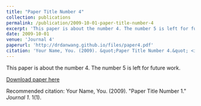```yaml
---
title: "Paper Title Number 4"
collection: publications
permalink: /publication/2009-10-01-paper-title-number-4
excerpt: 'This paper is about the number 4. The number 5 is left for future work.'
date: 2009-10-01
venue: 'Journal 4'
paperurl: 'http://drdanwang.github.io/files/paper4.pdf'
citation: 'Your Name, You. (2009). &quot;Paper Title Number 4.&quot; <i>Journal 1</i>. 1(1).'
---
```

This paper is about the number 4. The number 5 is left for future work.

[Download paper here](http://drdanwang.github.io/files/paper4.pdf)

Recommended citation: Your Name, You. (2009). "Paper Title Number 1." <i>Journal 1</i>. 1(1).
